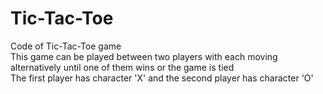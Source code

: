 # Tic-Tac-Toe
Code of Tic-Tac-Toe game
<br>
This game can be played between two players with each moving alternatively until one of them wins or the game is tied
<br>
The first player has character 'X' and the second player has character 'O'
